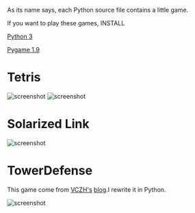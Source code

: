 As its name says, each Python source file contains a little game.

If you want to play these games, INSTALL
    
[Python 3](https://www.python.org/downloads/)

[Pygame 1.9](https://bitbucket.org/pygame/pygame/downloads)

# Tetris

![screenshot](https://github.com/htiga/LittleGames/blob/master/LittleGames/screenshot/tetris.png)
![screenshot](https://github.com/htiga/LittleGames/blob/master/LittleGames/screenshot/tetris_0.png)

# Solarized Link

![screenshot](https://github.com/htiga/LittleGames/blob/master/LittleGames/screenshot/link.png)

# TowerDefense

This game come from [VCZH's](https://github.com/vczh) [blog](http://www.cppblog.com/vczh/archive/2008/05/03/48702.html).I rewrite it in Python.

![screenshot](https://github.com/htiga/LittleGames/blob/master/LittleGames/screenshot/towerdefense.jpg)
